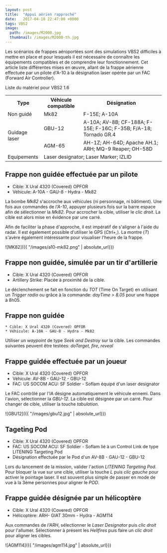 ```yaml
---
layout: post
title:  "Appui aérien rapproché"
date:   2017-04-18 22:47:00 +0000
tags: VBS2
image:
  path: /images/M2000.jpg
  thumbnail: /images/M2000-th.jpg
---
```

Les scénarios de frappes aéroportées sont des simulations VBS2 difficiles à mettre en place et pour lesquels il est nécessaire de connaître les équipements compatibles et de comprendre leur fonctionnement. Cet article liste différentes mises en œuvre, allant de la frappe aérienne effectuée par un pilote d'A-10 à la désignation laser opérée par un FAC (Forward Air Controller).

Liste du matériel pour VBS2 1.6

<table>
<tbody>
<tr>
<th>Type</th>
<th>Véhicule compatible</th>
<th>Désignation</th>
</tr>
<tr>
<td>Non guidé</td>
<td>Mk82</td>
<td>F-15E; A-10A</td>
</tr>
<tr>
<td rowspan="2">Guidage laser</td>
<td>GBU-12</td>
<td>A-10A; AV-8B; CF-188A; F-15E; F-16C; F-35B; F/A-18; Tornado GR.4</td>
</tr>
<tr>
<td>AGM-65</td>
<td>AH-1Z; AH-64D; Apache AH.1; ARH; MQ-9 Reaper; OH-58D</td>
</tr>
<tr>
<td>Equipements</td>
<td colspan="2">Laser designator; Laser Marker; IZLID</td>
</tr>
</tbody>
</table>

## Frappe non guidée effectuée par un pilote

* Cible: X Ural 4320 (Covered) OPFOR
* Véhicule: A-10A - GAU-8 - Hydra - Mk82

La bombe *Mk82* s'accroche aux véhicules (ni personnage, ni bâtiment). Une fois aux commandes de *l'A-10*, appuyer plusieurs fois sur la barre espace afin de sélectionner la *Mk82*. Pour accrocher la cible, utiliser le *clic droit*. La cible est alors mise en évidence par une carré.

Afin de faciliter la phase d'approche, il est impératif de s'aligner à l'aide du radar. Il est également possible d'utiliser le GPS (*Ctrl+,*). La montre (*T*) s'avère également intéressante pour visualiser l'heure de la frappe.

![MK82]({{ "/images/a10-mk82.png" | absolute_url}})

## Frappe non guidée, simulée par un tir d'artillerie

* Cible: X Ural 4320 (Covered) OPFOR
* Artillery Strike: Placée à proximité de la cible.

Le déclenchement se fait en fonction du *TOT* (Time On Target) en utilisant un *Trigger radio* ou grâce à la commande: *dayTime &gt; 8.05* pour une frappe à 8h05.

## Frappe non guidée

 	* Cible: X Ural 4320 (Covered) OPFOR
 	* Véhicule: A-10A - GAU-8 - Hydra - Mk82

Utiliser un *waypoint* de type *Seek and Destroy* sur la cible. Les commandes suivantes peuvent être testées: *doTarget, fire, reveal*

## Frappe guidée effectuée par un joueur

* Cible: X Ural 4320 (Covered) OPFOR
* Véhicule: AV-8B - GAU-12 - GBU-12
* FAC: US SOCOM ACU: SF Soldier - Soflam équipé d'un laser designator

Le FAC contrôlé par l'IA désigne automatiquement le véhicule ennemi. Dans l'avion, sélectionner la *GBU-12*. La cible est désignée par un carré. Pour changer de cible, utiliser la touche *tabulation*.

![GBU12]({{ "/images/gbu12.jpg" | absolute_url}})

## Tageting Pod

* Cible: X Ural 4320 (Covered) OPFOR
* FAC: US SOCOM ACU: SF Soldier - Soflam lié à un Control Link de type LITENING Targeting Pod
* Désignation effectuée par le Pod d'un AV-8B - GAU-12 - GBU-12

Lors du lancement de la mission, valider l'action *LITENING Targeting Pod*. Pour bloquer la vue sur une cible, utiliser la touche *L* puis *clic gauche* pour activer le pointage laser. Il est souvent plus simple de passer en mode de vue à la 3ème personnes pour aligner le *POD*.

## Frappe guidée désignée par un hélicoptère

* Cible: X Ural 4320 (Covered) OPFOR
* Hélicoptère: ARH- GIAT 30mm - Hydra - AGM114

Aux commandes de *l'ARH*, sélectionner le *Laser Designator* puis *clic droit* pour l'allumer. Sélectionner à présent les *Hellfires* puis faire un c*lic droit* pour aligner les cibles.

![AGM114]({{ "/images/agm114.jpg" | absolute_url}})